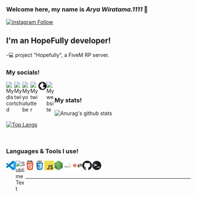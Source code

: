 ### Welcome here, my name is *Arya Wiratama.1111* 👋

[![instagram Follow](https://img.shields.io/twitter/follow/lwzdev?color=1DA1F2&label=FOLLOW%20%40LWZ&logo=Twitter&style=for-the-badge)](https://www.instagram.com/aryawiratama.11472/)

## I'm an HopeFully developer!

-💻 project "Hopefully", a FiveM RP server.

### My socials!

[<img align="left" alt="My discord" width="22px" src="https://cdn.jsdelivr.net/npm/simple-icons@v3/icons/discord.svg" />][discord]
[<img align="left" alt="My twitch" width="22px" src="https://cdn.jsdelivr.net/npm/simple-icons@v3/icons/twitch.svg" />][twitch]
[<img align="left" alt="My youtube" width="22px" src="https://cdn.jsdelivr.net/npm/simple-icons@v3/icons/youtube.svg" />][youtube]
[<img align="left" alt="My twitter" width="22px" src="https://cdn.jsdelivr.net/npm/simple-icons@v3/icons/twitter.svg" />][twitter]
[<img align="left" alt="My website" width="22px" src="https://raw.githubusercontent.com/iconic/open-iconic/master/svg/globe.svg" />][website]
[<img align="left" alt="My website" width="22px" src="https://cdn.pixabay.com/photo/2021/06/15/12/17/instagram-6338401_1280.png" />][instagram]

<br />

### My stats!


![Anurag's github stats](https://github-readme-stats.vercel.app/api?username=AryaWiratama1111&count_private=true&show_icons=true?theme=buefy)
<br />

[![Top Langs](https://github-readme-stats.vercel.app/api/top-langs/?username=AryaWiratama1111)](https://github.com/anuraghazra/github-readme-stats)

<br />

### Languages & Tools I use!

[<img align="left" alt="Visual Studio Code" width="26px" src="https://raw.githubusercontent.com/github/explore/80688e429a7d4ef2fca1e82350fe8e3517d3494d/topics/visual-studio-code/visual-studio-code.png" />][website]
[<img align="left" alt="Sublime Text" width="26px" src="https://www.sublimehq.com/images/sublime_text.png" />][website]
[<img align="left" alt="HTML5" width="26px" src="https://raw.githubusercontent.com/github/explore/80688e429a7d4ef2fca1e82350fe8e3517d3494d/topics/html/html.png" />][website]
[<img align="left" alt="CSS3" width="26px" src="https://raw.githubusercontent.com/github/explore/80688e429a7d4ef2fca1e82350fe8e3517d3494d/topics/css/css.png" />][website]
[<img align="left" alt="JavaScript" width="26px" src="https://raw.githubusercontent.com/github/explore/80688e429a7d4ef2fca1e82350fe8e3517d3494d/topics/javascript/javascript.png" />][website]
[<img align="left" alt="Node.js" width="26px" src="https://raw.githubusercontent.com/github/explore/80688e429a7d4ef2fca1e82350fe8e3517d3494d/topics/nodejs/nodejs.png" />][website]
[<img align="left" alt="MySQL" width="26px" src="https://raw.githubusercontent.com/github/explore/80688e429a7d4ef2fca1e82350fe8e3517d3494d/topics/mysql/mysql.png" />][website]
[<img align="left" alt="Git" width="26px" src="https://raw.githubusercontent.com/github/explore/80688e429a7d4ef2fca1e82350fe8e3517d3494d/topics/git/git.png" />][website]
[<img align="left" alt="GitHub" width="26px" src="https://raw.githubusercontent.com/github/explore/78df643247d429f6cc873026c0622819ad797942/topics/github/github.png" />][website]
[<img align="left" alt="Terminal" width="26px" src="https://raw.githubusercontent.com/github/explore/80688e429a7d4ef2fca1e82350fe8e3517d3494d/topics/terminal/terminal.png" />][website]

<br />
<br />

---

[discord]: https://discord.gg/hopefullyroleplay
[website]: https://aryawiratama.dev/
[instagram]: https://www.instagram.com/aryawiratama.11472/
[twitch]: https://www.twitch.tv/aryawiratama1111
[youtube]: https://www.youtube.com/c/AryaWiratama1111
[twitter]: https://twitter.com/1111Arya
